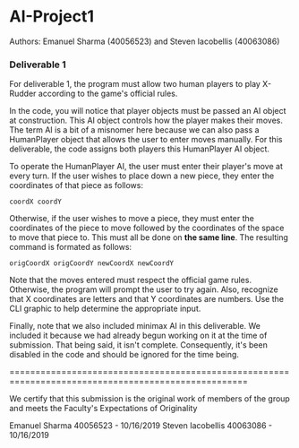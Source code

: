 # AI-Project1

Authors: Emanuel Sharma (40056523) and Steven Iacobellis (40063086)

### Deliverable 1

For deliverable 1, the program must allow two human players to play X-Rudder according to the game's official rules.

In the code, you will notice that player objects must be passed an AI object at construction. This AI object controls how the player makes their moves. The term AI is a bit of a misnomer here because we can also pass a HumanPlayer object that allows the user to enter moves manually. For this deliverable, the code assigns both players this HumanPlayer AI object.

To operate the HumanPlayer AI, the user must enter their player's move at every turn. If the user wishes to place down a new piece, they enter the coordinates of that piece as follows:
```
coordX coordY
```
Otherwise, if the user wishes to move a piece, they must enter the coordinates of the piece to move followed by the coordinates of the space to move that piece to. This must all be done on **the same line**. The resulting command is formated as follows:
```
origCoordX origCoordY newCoordX newCoordY
```
Note that the moves entered must respect the official game rules. Otherwise, the program will prompt the user to try again. Also, recognize that X coordinates are letters and that Y coordinates are numbers. Use the CLI graphic to help determine the appropriate input.

Finally, note that we also included minimax AI in this deliverable. We included it because we had already begun working on it at the time of submission. That being said, it isn't complete. Consequently, it's been disabled in the code and should be ignored for the time being.


====================================================================================================


We certify that this submission is the original work of members of the group and meets
the Faculty's Expectations of Originality

Emanuel Sharma 40056523 - 10/16/2019
Steven Iacobellis 40063086 - 10/16/2019